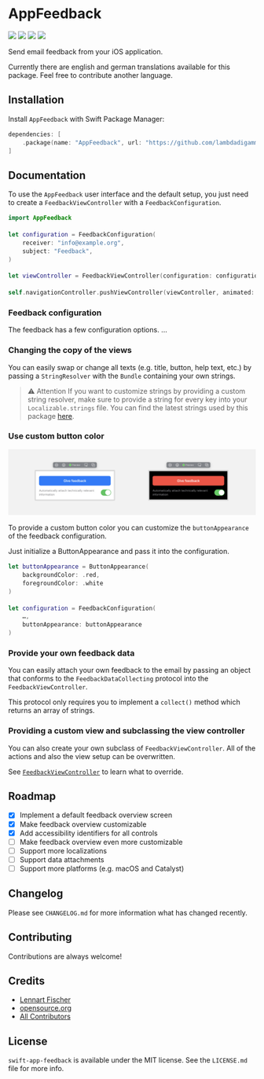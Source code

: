 # AppFeedback

<p align="left">
<img src="https://img.shields.io/apm/l/atomic-design-ui.svg">
<img src="https://img.shields.io/badge/package_manager-SPM-orange.svg">
<img src="https://img.shields.io/badge/platforms-iOS-blue.svg">
<img src="https://img.shields.io/badge/localized_for-en|de-lightgrey.svg">
</p>

Send email feedback from your iOS application. 

Currently there are english and german translations available for this package. Feel free to contribute another language. 

## Installation

Install `AppFeedback` with Swift Package Manager:

```swift
dependencies: [
    .package(name: "AppFeedback", url: "https://github.com/lambdadigamma/swift-app-feedback", .upToNextMajor(from: "1.0.0")),
]
```

## Documentation

To use the `AppFeedback` user interface and the default setup, 
you just need to create a `FeedbackViewController` with a `FeedbackConfiguration`.

```swift 
import AppFeedback

let configuration = FeedbackConfiguration(
    receiver: "info@example.org",
    subject: "Feedback",
)

let viewController = FeedbackViewController(configuration: configuration)

self.navigationController.pushViewController(viewController, animated: true)
```

### Feedback configuration

The feedback has a few configuration options.
…

### Changing the copy of the views

You can easily swap or change all texts (e.g. title, button, help text, etc.) by passing a `StringResolver` with the `Bundle` containing your own strings.

> ⚠️ Attention
> If you want to customize strings by providing a custom string resolver, make sure to provide a string for every key into your `Localizable.strings` file.
> You can find the latest strings used by this package [here](Sources/AppFeedback/Resources/en.lproj/Localizable.strings).


### Use custom button color

![Button Colors](.assets/button-colors.jpg)

To provide a custom button color you can customize the `buttonAppearance` of the feedback configuration.

Just initialize a ButtonAppearance and pass it into the configuration.
```swift
let buttonAppearance = ButtonAppearance(
    backgroundColor: .red, 
    foregroundColor: .white
)

let configuration = FeedbackConfiguration(
    …,
    buttonAppearance: buttonAppearance
)
```


### Provide your own feedback data

You can easily attach your own feedback to the email by passing an object that conforms to the `FeedbackDataCollecting` protocol into the `FeedbackViewController`.

This protocol only requires you to implement a `collect()` method which returns an array of strings.

### Providing a custom view and subclassing the view controller

You can also create your own subclass of `FeedbackViewController`.
All of the actions and also the view setup can be overwritten.

See [`FeedbackViewController`](Sources/AppFeedback/UI/FeedbackViewController.swift) to learn what to override.

## Roadmap

- [x] Implement a default feedback overview screen
- [x] Make feedback overview customizable
- [x] Add accessibility identifiers for all controls
- [ ] Make feedback overview even more customizable
- [ ] Support more localizations
- [ ] Support data attachments
- [ ] Support more platforms (e.g. macOS and Catalyst)

## Changelog

Please see `CHANGELOG.md` for more information what has changed recently.

## Contributing

Contributions are always welcome!

## Credits

- [Lennart Fischer](https://github.com/lambdadigamma)
- [opensource.org](https://opensource.org/licenses)
- [All Contributors](https://github.com/lambdadigamma/swift-app-feedback/graphs/contributors)

## License

`swift-app-feedback` is available under the MIT license. See the `LICENSE.md` file for more info.
